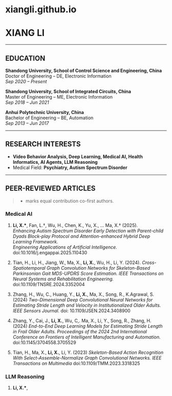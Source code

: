 # xiangli.github.io
# XIANG LI

---

## EDUCATION
**Shandong University, School of Control Science and Engineering, China**  
Doctor of Engineering – DE, Electronic Information  
_Sep 2020 – Present_

**Shandong University, School of Integrated Circuits, China**  
Master of Engineering – ME, Electronic Information  
_Sep 2018 – Jun 2021_

**Anhui Polytechnic University, China**  
Bachelor of Engineering – BE, Automation  
_Sep 2013 – Jun 2017_

---

## RESEARCH INTERESTS
- **Video Behavior Analysis, Deep Learning, Medical AI, Health Informatics, AI Agents, LLM Reasoning**  
- Medical Field: **Psychiatry, Autism Spectrum Disorder**

---

## PEER-REVIEWED ARTICLES
> * marks equal contribution co-first authors.

### Medical AI
1. **Li, X.\***, Fan, L.†, Wu, H., Chen, K., Yu, X., ... Ma, X.† (2025).  
   *Enhancing Autism Spectrum Disorder Early Detection with Parent-child Dyads Block-play Protocol and Attention-enhanced Hybrid Deep Learning Framework.*  
   *Engineering Applications of Artificial Intelligence.* doi:10.1016/j.engappai.2025.110430  

2. Tian, H., Li, H., Jiang, W., Ma, X., **Li, X.**, Wu, H., Li, Y. (2024).
   *Cross-Spatiotemporal Graph Convolution Networks for Skeleton-Based Parkinsonian Gait MDS-UPDRS Score Estimation.*
   *IEEE Transactions on Neural Systems and Rehabilitation Engineering.* doi:10.1109/TNSRE.2024.3352004

3. Zhang, H., Wu, C., Huang, Y., **Li, X.**, Ma, X., Song, R., K.Agrawal, S. (2024)
   *Two-Dimensional Deep Convolutional Neural Networks for Estimating Stride Length and Velocity in Institutionalized Older Adults.*
   *IEEE Sensors Journal.* doi: 10.1109/JSEN.2024.3408900

4. Zhang, Y., Cai, J., **Li, X.**, Wu, C,. Ma, X., Li, Y., Song, R., Zhang, H. (2024)
   *End-to-End Deep Learning Models for Estimating Stride Length in Frail Older Adults.*
   *Proceedings of the 2024 2nd International Conference on Frontiers of Intelligent Manufacturing and Automation.* doi:10.1145/3704558.3705529 
   
5. Tian, H., Ma, X., **Li, X.**, Li, Y. (2023)
   *Skeleton-Based Action Recognition With Select-Assemble-Normalize Graph Convolutional Networks.*
   *IEEE Transactions on Multimedia* doi:10.1109/TMM.2023.3318325

### LLM Reasoning
1. **Li, X.\***,


